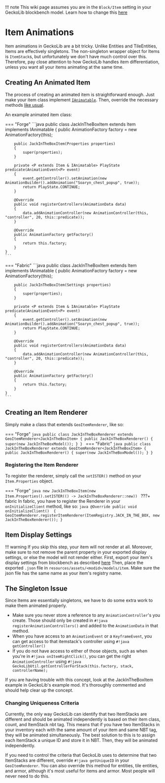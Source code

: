 !!! note
    This wiki page assumes you are in the `Block/Item` setting in your GeckoLib blockbench model. Learn how to change this [here](../getting_started/#creating-a-model)

# Item Animations
Item animations in GeckoLib are a bit tricky. Unlike Entities and TileEntities, Items are effectively singletons. The non-singleton wrapper object for Items is `ItemStack`s, but unfortunately we don't have much control over this. Therefore, pay close attention to how GeckoLib handles item differentiation, unless you want all your items animating at the same time.

## Creating An Animated Item
The process of creating an animated item is straightforward enough. Just make your item class implement [`IAnimatable`](https://github.com/bernie-g/geckolib-core/blob/master/src/main/java/software/bernie/geckolib/core/IAnimatable.java). Then, override the necessary methods [like usual](../entity_animations/#entity-class).

An example animated item class:

=== "Forge"
    ```java
    public class JackInTheBoxItem extends Item implements IAnimatable
    {
    	public AnimationFactory factory = new AnimationFactory(this);
    
    	public JackInTheBoxItem(Properties properties)
    	{
    		super(properties);
    	}
    	
    	private <P extends Item & IAnimatable> PlayState predicate(AnimationEvent<P> event) 
    	{
            event.getController().setAnimation(new AnimationBuilder().addAnimation("Soaryn_chest_popup", true));
            return PlayState.CONTINUE;
        }
    
    	@Override
    	public void registerControllers(AnimationData data)
    	{
            data.addAnimationController(new AnimationController(this, "controller", 20, this::predicate));
    	}
    
    	@Override
    	public AnimationFactory getFactory()
    	{
    		return this.factory;
    	}
    }
    ```
=== "Fabric"
    ```java
    public class JackInTheBoxItem extends Item implements IAnimatable
    {
        public AnimationFactory factory = new AnimationFactory(this);
    
        public JackInTheBoxItem(Settings properties)
        {
            super(properties);
        }
    
        private <P extends Item & IAnimatable> PlayState predicate(AnimationEvent<P> event)
        {
            event.getController().setAnimation(new AnimationBuilder().addAnimation("Soaryn_chest_popup", true));
            return PlayState.CONTINUE;
        }
    
        @Override
        public void registerControllers(AnimationData data)
        {
            data.addAnimationController(new AnimationController(this, "controller", 20, this::predicate));
        }
    
        @Override
        public AnimationFactory getFactory()
        {
            return this.factory;
        }
    }
    ```

## Creating an Item Renderer
Simply make a class that extends `GeoItemRenderer`, like so:

=== "Forge"
    ```java
    public class JackInTheBoxRenderer extends GeoItemRenderer<JackInTheBoxItem>
    {
    	public JackInTheBoxRenderer()
    	{
    		super(new JackInTheBoxModel());
    	}
    }
    ```
=== "Fabric"
    ```java
    public class JackInTheBoxRenderer extends GeoItemRenderer<JackInTheBoxItem>
    {
    	public JackInTheBoxRenderer()
    	{
    		super(new JackInTheBoxModel());
    	}
    }
    ```
    
### Registering the Item Renderer

To register the renderer, simply call the `setISTER()` method on your `Item.Properties` object.

=== "Forge"
    ```java
    new JackInTheBoxItem(new Item.Properties().setISTER(() -> JackInTheBoxRenderer::new))
    ```
???+ fabric
    In fabric, you have to register the Renderer in your `onInitializeClient` method, like so:
    ```java
    @Override
    public void onInitializeClient() 
    {
        GeoItemRenderer.registerItemRenderer(ItemRegistry.JACK_IN_THE_BOX, new JackInTheBoxRenderer());
    }
    ```
    
## Item Display Settings

!!! warning
    If you skip this step, your item will not render at all. Moreover, make sure to not remove the parent property in your exported display settings, or else the model will not render either.
First, export your item's display settings from blockbench as described [here](../getting_started/#exporting-your-model)
Then, place the exported `.json` file in `resources/assets/<modid>/models/item`. Make sure the json file has the same name as your item's registry name.

## The Singleton Issue
Since Items are essentially singletons, we have to do some extra work to make them animated properly. 

- Make sure you never store a reference to any `AnimationController`'s you create. Those should only be created in `#!java registerAnimationControllers()` and added to the `AnimationData` in that method.
- When you have access to an `AnimationEvent` or a `KeyframeEvent`, you can get access to that itemstack's controller using `#!java getController()`
- If you do not have access to either of those objects, such as when you're in `#!java onItemRightClick()`, you can get the right `AnimationController` using `#!java GeckoLibUtil.getControllerForStack(this.factory, stack, controllerName);`

If you are having trouble with this concept, look at the JackInTheBoxItem example in GeckoLib's example mod. It's thoroughly commented and should help clear up the concept.

### Changing Uniqueness Criteria
Currently, the only way GeckoLib can identify that two ItemStacks are different and should be animated independently is based on their item class, count, and ItemStack nbt tag. This means that if you have two ItemStacks in your inventory each with the same amount of your item and same NBT tag, they will be animated simultaneously. The best solution to this is to assign each ItemStack a unique ID and store it in NBT. Then, they will be animated independently.

If you need to control the criteria that GeckoLib uses to determine that two ItemStacks are different, override `#!java getUniqueID` in your `GeoItemRenderer`. You can also override this method for entities, tile entities, and armor, although it's most useful for items and armor. Most people will never need to do this.


